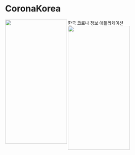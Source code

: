 # CoronaKorea
한국 코로나 정보 애플리케이션
<img src="https://user-images.githubusercontent.com/37071007/80609290-e1f42480-8a72-11ea-824f-e99a87e436a0.png" align="left" height="400" width="200" >
<img src="https://user-images.githubusercontent.com/37071007/80609311-e587ab80-8a72-11ea-943a-c94aad8b3ec4.png" align="left" height="400" width="200" >
